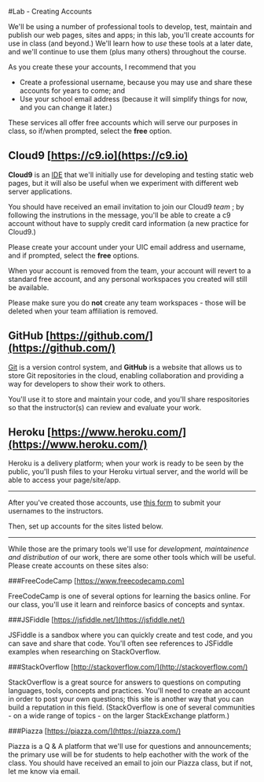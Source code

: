#Lab - Creating Accounts

We'll be using a number of professional tools to develop, test, maintain and publish our web pages, sites and apps; in this lab, you'll create accounts for use in class (and beyond.)  We'll learn how to *use* these tools at a later date, and we'll continue to use them (plus many others) throughout the course.

As you create these your accounts, I recommend that you

* Create a professional username, because you may use and share these accounts for years to come; and
* Use your school email address (because it will simplify things for now, and you can change it later.)

These services all offer free accounts which will serve our purposes in class, so if/when prompted, select the **free** option.

## Cloud9 [https://c9.io](https://c9.io)

**Cloud9** is an [IDE](https://en.wikipedia.org/wiki/Integrated_development_environment) that we'll initially use for developing and testing static web pages, but it will also be useful when we experiment with different web server applications.

You should have received an email invitation to join our Cloud9 *team* ; by following the instrutions in the message, you'll be able to create a c9 account without have to supply credit card information \(a new practice for Cloud9.\)

Please create your account under your UIC email address and username, and if prompted, select the **free** options.

When your account is removed from the team, your account will revert to a standard free account, and any personal workspaces you created will still be available.

Please make sure you do **not** create any team workspaces - those will be deleted when your team affiliation is removed.

## GitHub [https://github.com/](https://github.com/)

[Git](https://en.wikipedia.org/wiki/Git_(software)) is a version control system, and **GitHub** is a website that allows us to store Git repositories in the cloud, enabling collaboration and providing a way for developers to show their work to others.

You'll use it to store and maintain your code, and you'll share respositories so that the instructor(s) can review and evaluate your work.

## Heroku [https://www.heroku.com/](https://www.heroku.com/)

Heroku is a delivery platform; when your work is ready to be seen by the public, you'll push files to your Heroku virtual server, and the world will be able to access your page/site/app.

***

After you've created those accounts, use [this form](https://docs.google.com/a/uic.edu/forms/d/1ilFR1pjwoKuNHZd0B6kuuOCaiC-uxNyxPmeLA45mUTo/edit) to submit your usernames to the instructors.

Then, set up accounts for the sites listed below.

***

While those are the primary tools we'll use for *development, maintainence and distribution* of our work, there are some other tools which will be useful.   Please create accounts on these sites also:

###FreeCodeCamp [https://www.freecodecamp.com]

FreeCodeCamp is one of several options for learning the basics online.  For our class, you'll use it learn and reinforce basics of concepts and syntax.

###JSFiddle [https://jsfiddle.net/](https://jsfiddle.net/)

JSFiddle is a sandbox where you can quickly create and test code, and you can save and share that code.  You'll often see references to JSFiddle examples when researching on StackOverflow.

###StackOverflow [http://stackoverflow.com/](http://stackoverflow.com/)

StackOverflow is a great source for answers to questions on computing languages, tools, concepts and practices.   You'll need to create an account in order to post your own questions;  this site is another way that you can build a reputation in this field.   (StackOverflow is one of several communities - on a wide range of topics - on the larger StackExchange platform.)

###Piazza [https://piazza.com/](https://piazza.com/)

Piazza is a Q & A platform that we'll use for questions and announcements;  the primary use will be for students to help eachother with the work of the class.  You should have received an email to join our Piazza class, but if not, let me know via email.

